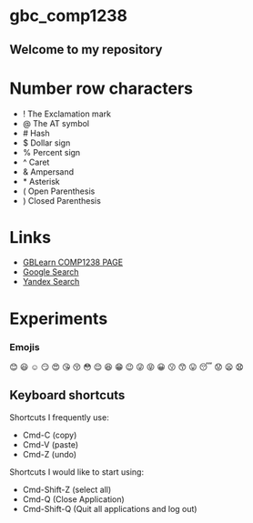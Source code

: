 # gbc_comp1238

## Welcome to my repository

# Number row characters
* ! The Exclamation mark
* @ The AT symbol
* \# Hash
* $ Dollar sign
* % Percent sign
* ^ Caret
* & Ampersand
* \* Asterisk 
* ( Open Parenthesis
* ) Closed Parenthesis

# Links
* [GBLearn COMP1238 PAGE](https://learn.georgebrown.ca/d2l/home/291663)
* [Google Search](www.google.com)
* [Yandex Search](https://yandex.com)

# Experiments
### Emojis

:blush: :smiley: :relaxed: :smirk: :heart_eyes: :kissing_heart: :kissing_closed_eyes: :flushed: :relieved: :satisfied: :grin: :wink: :stuck_out_tongue_winking_eye: :stuck_out_tongue_closed_eyes: :grinning: :kissing:	:kissing_smiling_eyes: :stuck_out_tongue: :sleeping: :worried: :frowning: :anguished:


## Keyboard shortcuts
Shortcuts I frequently use: 
- Cmd-C (copy)
- Cmd-V (paste)
- Cmd-Z (undo)

Shortcuts I would like to start using: 
- Cmd-Shift-Z (select all)
- Cmd-Q (Close Application)
- Cmd-Shift-Q (Quit all applications and log out)